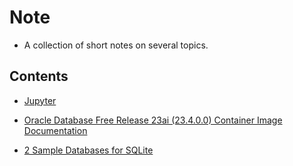 # Note

- A collection of short notes on several topics.

## Contents

- [Jupyter](jupyter.md)

- [Oracle Database Free Release 23ai (23.4.0.0) Container Image Documentation](oracle-database-free-release-23ai-23400-container-image-documentation.md)

- [2 Sample Databases for SQLite](2-sample-databases-for-sqlite.md)
